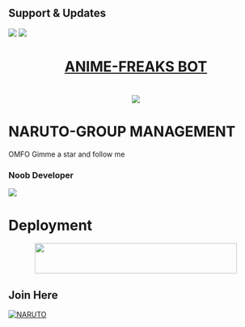 ## Support & Updates 
<a href="https://t.me/FRI3NDSFOR3VER69"><img src="https://img.shields.io/badge/Join-Group%20Support-blue.svg?style=for-the-badge&logo=Telegram"></a> <a href="https://t.me/ANIMEFRE4KS"><img src="https://img.shields.io/badge/Join-Updates%20Channel-blue.svg?style=for-the-badge&logo=Telegram"></a>
<a href="https://www.youtube.com/channel/UCEMt6BKOfmpX_fERURkLvFg">
  

<h1 align="center"><b>ANIME-FREAKS BOT</b></h1>

# <p align="center"><a href="https://github.com/aditya10230/ANIME-FREAKS"><img src="https://github-readme-stats.vercel.app/api/pin?username=aditya10230 _icons=true&theme=dracula&hide_border=true&repo=ANIME-FREAKS"></a></p>
<p align="center">
    
    
# NARUTO-GROUP MANAGEMENT
OMFO Gimme a star and follow me
    
    
### Noob Developer
  <a href="https://t.me/NARUT0XD"><img src="https://img.shields.io/badge/Piro%20 ADITYA-Green.svg?style=for-the-badge&logo=Python"></a>
    
    
    
# Deployment
    
<p align="center"><a href="https://heroku.com/deploy?template=https://github.com/aditya10230/ANIME-FREAKS"> <img src="https://img.shields.io/badge/Deploy%20To%20Heroku-purple?style=for-the-badge&logo=heroku" width="400" height="60"/></a></p>
 

## Join Here 
[![NARUTO](https://te.legra.ph/file/a3ecf881941168b8802ff.jpg)](https://t.me/ANIMEFRE4KS)


